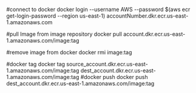 #connect to docker
  docker login --username AWS --password $(aws ecr get-login-password --region us-east-1) accountNumber.dkr.ecr.us-east-1.amazonaws.com

#pull Image from image repository
  docker pull account.dkr.ecr.us-east-1.amazonaws.com/image:tag

#remove image from docker
  docker rmi image:tag
  
#docker tag
 docker tag source_account.dkr.ecr.us-east-1.amazonaws.com/image:tag dest_account.dkr.ecr.us-east-1.amazonaws.com/image:tag
#docker push 
docker push dest_account.dkr.ecr.us-east-1.amazonaws.com/image:tag
